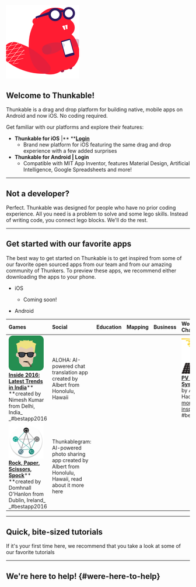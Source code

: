 ## 

## ![](/assets/logo-beaver.png)

## Welcome to Thunkable!

Thunkable is a drag and drop platform for building native, mobile apps on Android and now iOS. No coding required.

Get familiar with our platforms and explore their features:

* **Thunkable for iOS** \|** **[**Login**](https://ios.thunkable.com/#/login?_k=ptmhad)
  * Brand new platform for iOS featuring the same drag and drop experience with a few added surprises
* **Thunkable for Android **\|** Login**
  * Compatible with MIT App Inventor, features Material Design, Artificial Intelligence, Google Spreadsheets and more!

---

## Not a developer?

Perfect.  Thunkable was designed for people who have no prior coding experience. All you need is a problem to solve and some lego skills. Instead of writing code, you connect lego blocks. We'll do the rest.

---

## Get started with our favorite apps

The best way to get started on Thunkable is to get inspired from some of our favorite open sourced apps from our team and from our amazing community of Thunkers.  To preview these apps, we recommend either downloading the apps to your phone.

* iOS

  * Coming soon!

* Android

| Games | Social | Education | Mapping | Business | World-Changing |
| :--- | :--- | :--- | :--- | :--- | :--- |
| ![](/assets/inside2016.png)          [**Inside 2016: Latest Trends in India**](https://goo.gl/TF1vAV)** **created by Nimesh Kumar from Delhi, India_ _\#bestapp2016 | ALOHA: AI-powered chat translation app created by Albert from Honolulu, Hawaii |  |  |  | ![](/assets/pvsolar.png) [ **PV Solar Power System**](https://goo.gl/rcBXOW) created by Anwar Al-Haddid, [read more about his inspiringstory](https://www.fastcompany.com/40417060/how-a-man-with-no-coding-experience-built-an-app-thats-bringing-solar-power-to-yemen) \#bestapps2016 |
| ![](/assets/rockpaper.png)   [**Rock, Paper, Scissors, Spock**](https://goo.gl/TF1vAV)** **created by Domhnall O'Hanlon from Dublin, Ireland_ _\#bestapp2016 | Thunkablegram: AI-powered photo sharing app created by Albert from Honolulu, Hawaii, read about it more here |  |  |  |  |

---

## Quick, bite-sized tutorials

If it's your first time here, we recommend that you take a look at some of our favorite tutorials

---

## We're here to help! {#were-here-to-help}



